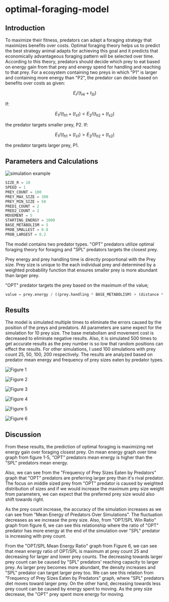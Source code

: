 # optimal-foraging-model
 
## Introduction

To maximize their fitness, predators can adapt a foraging strategy that maximizes benefits over costs. Optimal foraging theory helps us to predict the best strategy animal adapts for achieving this goal and it predicts that economically advantageous foraging pattern will be selected over time. According to this theory, predators should decide which prey to eat based on energy gain from that prey and energy spend for handling and reaching to that prey.  For a ecosystem containing two preys in which "P1" is larger and containing more energy than "P2", the predator can decide based on benefits over costs as given:

$$
E_i / (t_{Hi} + t_{Si} ) 
$$

If:

$$
E_1 / (t_{h1} + (t_{s1}) < E_2 / (t_{h2} + (t_{s2})
$$

the predator targets smaller prey, P2.
If:

$$
E_1 / (t_{h1} + (t_{s1}) > E_2 / (t_{h2} + (t_{s2})
$$

the predator targets larger prey, P1.
## Parameters and Calculations

![simulation example](files/optimal_foraging_model.gif)

```python
SIZE_R = 10
SPEED = 1
PREY_COUNT = 100
PREY_MAX_SIZE = 300
PREY_MIN_SIZE = 50
PRED1_COUNT = 2
PRED2_COUNT = 2
MOVEMENT = 5
STARTING_ENERGY = 1000
BASE_METABOLISM = 5
PROB_SMALLEST = 0.8
PROB_LARGEST = 0.2
```

The model contains two predator types. "OPT" predators utilize optimal foraging theory for foraging and "SPL" predators targets the closest prey. 

Prey energy and prey handling time is directly proportional with the Prey size. Prey size is unique to the each individual prey and determined by a weighted probability function that ensures smaller prey is more abundant than larger prey. 

"OPT" predator targets the prey based on the maximum of the value;

```python
value = prey.energy / ((prey.handling * BASE_METABOLISM) + (distance * (MOVEMENT + BASE_METABOLISM))
```
## Results

The model is simulated multiple times to eliminate the errors caused by the position of the preys and predators. All parameters are same expect for the simulation for 10 prey size. The base metabolism and movement cost is decreased to eliminate negative results. Also, it is simulated 500 times to get accurate results as the prey number is so low that random positions can effect the results. For other simulations, I used 100 simulations with prey count 25, 50, 100, 200 respectively. The results are analyzed  based on predator mean energy and frequency of prey sizes eaten by predator types. 

![Figure 1](files/500_10_2_2.png)
	
![Figure 2](files/100_25_2_2.png)
	
![Figure 3](files/100_50_2_2.png)
	
![Figure 4](files/100_100_2_2.png)

![Figure 5](files/100_200_2_2.png)

![Figure 6](files/ultimate_data.png)

## Discussion

From these results, the prediction of optimal foraging is maximizing net energy gain over foraging closest prey.  On mean energy graph over time graph from figure 1-5, "OPT" predators mean energy is higher than the "SPL" predators mean energy. 

Also, we can see from the "Frequency of Prey Sizes Eaten by Predators" graph that "OPT" predators are preferring larger prey than it's rival predator. The focus on middle sized prey from "OPT" predator is caused by weighted distribution of sizes and if we would increase the maximum prey size weight from parameters, we can expect that the preferred prey size would also shift towards right. 

As the prey count increase, the accuracy of the simulation increases as we can see from "Mean Energy of Predators Over Simulations". The fluctuation decreases as we increase the prey size. Also, from "OPT/SPL Win Ratio" graph from figure 6, we can see this relationship where the ratio of "OPT" predator has more energy at the end of the simulation over "SPL" predator is increasing with prey count.

From the "OPT/SPL Mean Energy Ratio" graph from Figure 6, we can see that mean energy ratio of OPT/SPL is maximum at prey count 25 and decreasing for larger and lower prey counts. The decreasing towards larger prey count can be caused by "SPL" predators' reaching capacity to larger prey. As larger prey becomes more abundant, the density increases and "SPL" predator can target larger prey too. We can see this relation from "Frequency of Prey Sizes Eaten by Predators" graph, where "SPL" predators diet moves toward larger prey. On the other hand, decreasing towards less prey count can be caused by energy spent to moving. As the prey size decrease, the "OPT" prey spent more energy for moving.

